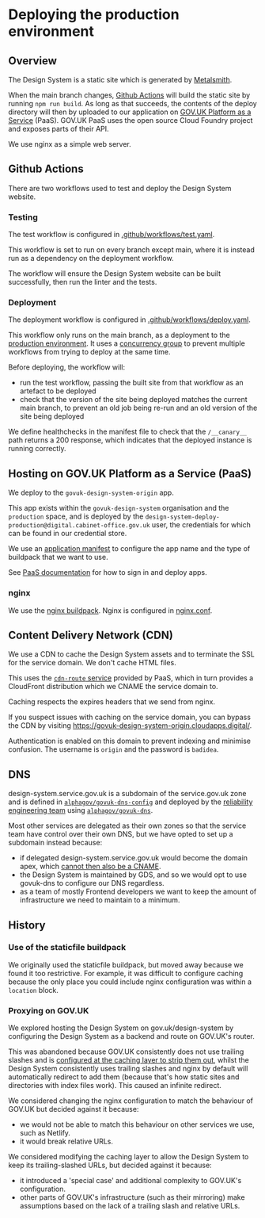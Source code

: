 # Deploying the production environment

## Overview

The Design System is a static site which is generated by
[Metalsmith](http://www.metalsmith.io/).

When the main branch changes, [Github Actions][github-actions] will build the static site by
running `npm run build`. As long as that succeeds, the contents of the deploy
directory will then by uploaded to our application on
[GOV.UK Platform as a Service][paas] (PaaS). GOV.UK PaaS uses the open source Cloud Foundry project and exposes parts of their API.

We use nginx as a simple web server.

## Github Actions

There are two workflows used to test and deploy the Design System website.

### Testing

The test workflow is configured in [.github/workflows/test.yaml](/.github/workflows/test.yaml).

This workflow is set to run on every branch except main, where it is instead run as a dependency on the deployment workflow.

The workflow will ensure the Design System website can be built successfully, then run the linter and the tests.

### Deployment

The deployment workflow is configured in [.github/workflows/deploy.yaml](/.github/workflows/deploy.yaml).

This workflow only runs on the main branch, as a deployment to the [production environment][gh-env]. It uses a [concurrency group][gh-concurrency] to prevent multiple workflows from trying to deploy at the same time.

Before deploying, the workflow will:

- run the test workflow, passing the built site from that workflow as an artefact to be deployed
- check that the version of the site being deployed matches the current main branch, to prevent an old job being re-run and an old version of the site being deployed

We define healthchecks in the manifest file to check that the `/__canary__` path returns a 200 response, which indicates that the deployed instance is running correctly.

## Hosting on GOV.UK Platform as a Service (PaaS)

We deploy to the `govuk-design-system-origin` app.

This app exists within the `govuk-design-system` organisation and the
`production` space, and is deployed by the `design-system-deploy-production@digital.cabinet-office.gov.uk` user, the
credentials for which can be found in our credential store.

We use an [application manifest](/deploy/manifest.yml) to configure the app name
and the type of buildpack that we want to use.

See [PaaS documentation](https://docs.cloud.service.gov.uk/) for how to sign in and deploy apps.

### nginx

We use the [nginx buildpack][nginx-bp]. Nginx is configured in
[nginx.conf](../../deploy/nginx.conf).

## Content Delivery Network (CDN)

We use a CDN to cache the Design System assets and to terminate the SSL for the
service domain. We don't cache HTML files.

This uses the [`cdn-route` service][cdn-route] provided by PaaS, which in turn
provides a CloudFront distribution which we CNAME the service domain to.

Caching respects the expires headers that we send from nginx.

If you suspect issues with caching on the service domain, you can bypass the CDN
by visiting https://govuk-design-system-origin.cloudapps.digital/.

Authentication is enabled on this domain to prevent indexing and minimise
confusion. The username is `origin` and the password is `badidea`.

## DNS

design-system.service.gov.uk is a subdomain of the service.gov.uk zone and is
defined in [`alphagov/govuk-dns-config`][govuk-dns-config] and deployed by the
[reliability engineering team][re-team] using [`alphagov/govuk-dns`][govuk-dns].

Most other services are delegated as their own zones so that the service team
have control over their own DNS, but we have opted to set up a subdomain instead
because:

- if delegated design-system.service.gov.uk would become the domain apex, which
  [cannot then also be a CNAME][cname].
- the Design System is maintained by GDS, and so we would opt to use govuk-dns
  to configure our DNS regardless.
- as a team of mostly Frontend developers we want to keep the amount of
  infrastructure we need to maintain to a minimum.

## History

### Use of the staticfile buildpack

We originally used the staticfile buildpack, but moved away because we found it
too restrictive. For example, it was difficult to configure caching because the
only place you could include nginx configuration was within a `location` block.

### Proxying on GOV.UK

We explored hosting the Design System on gov.uk/design-system by configuring
the Design System as a backend and route on GOV.UK's router.

This was abandoned because GOV.UK consistently does not use trailing slashes and
is [configured at the caching layer to strip them out][varnish-strip], whilst
the Design System consistently uses trailing slashes and nginx by default will
automatically redirect to add them (because that's how static sites and
directories with index files work). This caused an infinite redirect.

We considered changing the nginx configuration to match the behaviour of GOV.UK
but decided against it because:

- we would not be able to match this behaviour on other services we use, such as
  Netlify.
- it would break relative URLs.

We considered modifying the caching layer to allow the Design System to keep its
trailing-slashed URLs, but decided against it because:

- it introduced a 'special case' and additional complexity to GOV.UK's
  configuration.
- other parts of GOV.UK's infrastructure (such as their mirroring) make
  assumptions based on the lack of a trailing slash and relative URLs.

[github-actions]: https://github.com/LandRegistry/hmlr-design-system/actions
[paas]: https://www.cloud.service.gov.uk/
[nginx-bp]: https://github.com/cloudfoundry/nginx-buildpack
[govuk-dns-config]: https://github.com/alphagov/govuk-dns-config/blob/master/service.gov.uk.yaml
[govuk-dns]: https://github.com/alphagov/govuk-dns
[re-team]: https://reliability-engineering.cloudapps.digital/
[cname]: https://serverfault.com/questions/613829/why-cant-a-cname-record-be-used-at-the-apex-aka-root-of-a-domain
[cdn-route]: https://docs.cloud.service.gov.uk/#set-up-a-custom-domain-using-the-cdn-route-service
[varnish-strip]: https://github.com/alphagov/govuk-puppet/blob/22e8fd6ab532febd4a5df30381d3fc215f6e0153/modules/varnish/templates/default.vcl.erb#L31-L37
[gh-env]: https://docs.github.com/en/actions/deployment/targeting-different-environments/using-environments-for-deployment
[gh-concurrency]: https://docs.github.com/en/actions/using-jobs/using-concurrency
